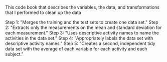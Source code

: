 This code book that describes the variables, the data, and transformations that I performed to clean up the data

Step 1: "Merges the training and the test sets to create one data set."
Step 2: "Extracts only the measurements on the mean and standard deviation for each measurement."
Step 3: "Uses descriptive activity names to name the activities in the data set."
Step 4: "Appropriately labels the data set with descriptive activity names."
Step 5: "Creates a second, independent tidy data set with the average of each variable for each activity and each subject."

